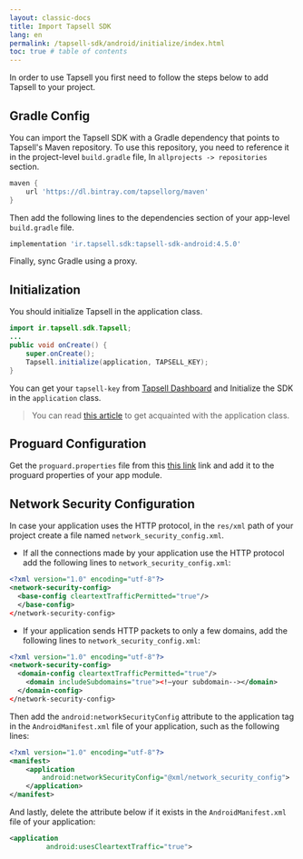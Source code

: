 ```yaml
---
layout: classic-docs
title: Import Tapsell SDK
lang: en
permalink: /tapsell-sdk/android/initialize/index.html
toc: true # table of contents
---
```


In order to use Tapsell you first need to follow the steps below to add Tapsell to your project.

## Gradle Config
You can import the Tapsell SDK with a Gradle dependency that points to Tapsell's Maven repository. To use this repository, you need to reference it in the project-level `build.gradle` file, In `allprojects -> repositories` section.

```gradle
maven {
    url 'https://dl.bintray.com/tapsellorg/maven'
}
```
Then add the following lines to the dependencies section of your app-level `build.gradle` file.

```gradle
implementation 'ir.tapsell.sdk:tapsell-sdk-android:4.5.0'
```

Finally, sync Gradle using a proxy.

## Initialization
You should initialize Tapsell in the application class. 

```java
import ir.tapsell.sdk.Tapsell;
...
public void onCreate() {
    super.onCreate();
    Tapsell.initialize(application, TAPSELL_KEY);
}
```
You can get your `tapsell-key` from [Tapsell Dashboard](http://dashboard.tapsell.ir/) and Initialize the SDK in the `application` class.

> You can read [this article]({{site.baseurl}}/application-class) to get acquainted with the application class.


## Proguard Configuration
Get the `proguard.properties` file from this [this link](https://github.com/tapsellorg/TapsellSDK-AndroidSample/blob/master/app/proguard-rules.pro) link and add it to the proguard properties of your app module.

## Network Security Configuration
In case your application uses the HTTP protocol, in the `res/xml` path of your project create a file named `network_security_config.xml`.

- If all the connections made by your application use the HTTP protocol add the following lines to `network_security_config.xml`:

```xml
<?xml version="1.0" encoding="utf-8"?>
<network-security-config>
  <base-config cleartextTrafficPermitted="true"/>
  </base-config>
</network-security-config>
```

- If your application sends HTTP packets to only a few domains, add the following lines to `network_security_config.xml`:

```xml
<?xml version="1.0" encoding="utf-8"?>
<network-security-config>
  <domain-config cleartextTrafficPermitted="true"/>
    <domain includeSubdomains="true"><!—your subdomain--></domain>
  </domain-config>
</network-security-config>
```

Then add the `android:networkSecurityConfig` attribute to the application tag in the `AndroidManifest.xml` file of your application, such as the following lines:

```xml
<?xml version="1.0" encoding="utf-8"?>
<manifest>
    <application 
        android:networkSecurityConfig="@xml/network_security_config">
    </application>
</manifest>
```

And lastly, delete the attribute below if it exists in the `AndroidManifest.xml` file of your application:

```xml
<application
         android:usesCleartextTraffic="true">
```

